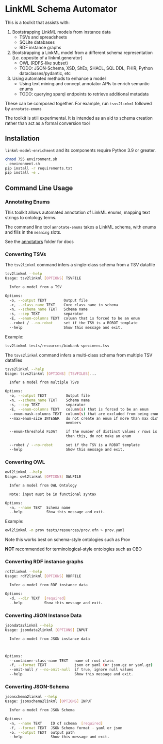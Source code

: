 # LinkML Schema Automator

This is a toolkit that assists with:

1. Bootstrapping LinkML models from instance data
    - TSVs and spreadsheets
    - SQLite databases
    - RDF instance graphs
2. Bootstrapping a LinkML model from a different schema representation (i.e. opposite of a linkml.generator)
    - OWL (RDFS-like subset)
    - TODO: JSON-Schema, XSD, ShEx, SHACL, SQL DDL, FHIR, Python dataclasses/pydantic, etc
3. Using automated methods to enhance a model
    - Using text mining and concept annotator APIs to enrich semantic enums
    - TODO: querying sparql endpoints to retrieve additional metadata

These can be composed together. For example, run `tsvs2linkml` followed by `annotate-enums`

The toolkit is still experimental. It is intended as an aid to schema creation rather than act as a formal conversion
tool

## Installation

`linkml-model-enrichment` and its components require Python 3.9 or greater.

```bash
chmod 755 environment.sh
. environment.sh
pip install -r requirements.txt
pip install -e . 
```

## Command Line Usage

### Annotating Enums

This toolkit allows automated annotation of LinkML enums, mapping text strings to ontology terms.

The command line tool `annotate-enums` takes a LinkML schema, with enums and fills in the `meaning` slots.

See the [annotators](schema_automator/annotators/) folder for docs

### Converting TSVs

The `tsv2linkml` command infers a single-class schema from a TSV datafile

```bash
tsv2linkml --help
Usage: tsv2linkml [OPTIONS] TSVFILE

  Infer a model from a TSV

Options:
  -o, --output TEXT        Output file
  -c, --class_name TEXT    Core class name in schema
  -n, --schema_name TEXT   Schema name
  -s, --sep TEXT           separator
  -E, --enum-columns TEXT  column that is forced to be an enum
  --robot / --no-robot     set if the TSV is a ROBOT template
  --help                   Show this message and exit.
```

Example:

```bash
tsv2linkml tests/resources/biobank-specimens.tsv 
```

The `tsvs2linkml` command infers a multi-class schema from multiple TSV datafiles

```bash
tsvs2linkml --help
Usage: tsvs2linkml [OPTIONS] [TSVFILES]...

  Infer a model from multiple TSVs

Options:
  -o, --output TEXT         Output file
  -n, --schema_name TEXT    Schema name
  -s, --sep TEXT            separator
  -E, --enum-columns TEXT   column(s) that is forced to be an enum
  --enum-mask-columns TEXT  column(s) that are excluded from being enums
  --max-enum-size INTEGER   do not create an enum if more than max distinct
                            members

  --enum-threshold FLOAT    if the number of distinct values / rows is less
                            than this, do not make an enum

  --robot / --no-robot      set if the TSV is a ROBOT template
  --help                    Show this message and exit.
```

### Converting OWL

```bash
owl2linkml --help
Usage: owl2linkml [OPTIONS] OWLFILE

  Infer a model from OWL Ontology

  Note: input must be in functional syntax

Options:
  -n, --name TEXT  Schema name
  --help           Show this message and exit.
```

Example:

```bash
owl2linkml -n prov tests/resources/prov.ofn > prov.yaml
```

Note this works best on schema-style ontologies such as Prov

**NOT** recommended for terminological-style ontologies such as OBO

### Converting RDF instance graphs

```bash
rdf2linkml --help
Usage: rdf2linkml [OPTIONS] RDFFILE

  Infer a model from RDF instance data

Options:
  -d, --dir TEXT  [required]
  --help          Show this message and exit.
```

### Converting JSON Instance Data

```bash
jsondata2linkml --help
Usage: jsondata2linkml [OPTIONS] INPUT

  Infer a model from JSON instance data



Options:
  --container-class-name TEXT   name of root class
  -f, --format TEXT             json or yaml (or json.gz or yaml.gz)
  --omit-null / --no-omit-null  if true, ignore null values
  --help                        Show this message and exit.
```

### Converting JSON-Schema

```bash
jsonschema2linkml --help
Usage: jsonschema2linkml [OPTIONS] INPUT

  Infer a model from JSON Schema

Options:
  -n, --name TEXT    ID of schema  [required]
  -f, --format TEXT  JSON Schema format - yaml or json
  -o, --output TEXT  output path
  --help             Show this message and exit.
```
